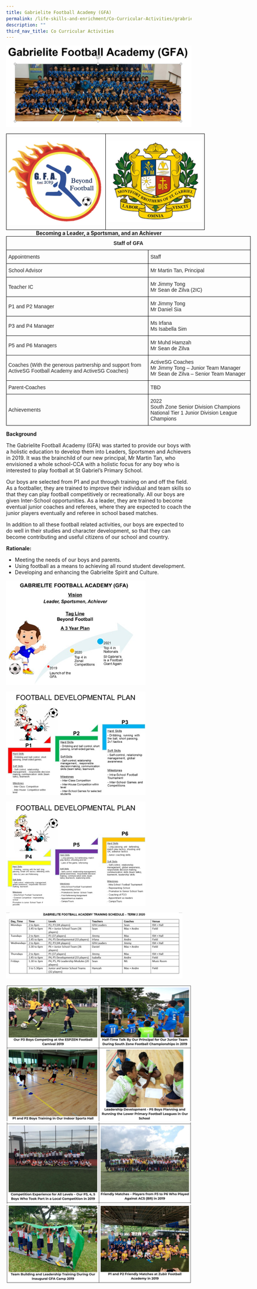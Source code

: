```yaml
---
title: Gabrielite Football Academy (GFA)
permalink: /life-skills-and-enrichment/Co-Curricular-Activities/grabrielite-football-academy/
description: ""
third_nav_title: Co Curricular Activities
---
```

![](/images/gfa1.jpeg)

<style type="text/css">
.tg  {border-collapse:collapse;border-spacing:0;margin:0px auto;}
.tg td{border-color:black;border-style:solid;border-width:1px;font-family:Arial, sans-serif;font-size:14px;
  overflow:hidden;padding:10px 5px;word-break:normal;}
.tg th{border-color:black;border-style:solid;border-width:1px;font-family:Arial, sans-serif;font-size:14px;
  font-weight:normal;overflow:hidden;padding:10px 5px;word-break:normal;}
.tg .tg-nrix{text-align:center;vertical-align:middle}
</style>
<table class="tg" style="undefined;table-layout: fixed; width: 540px">
<colgroup>
<col style="width: 270px">
<col style="width: 270px">
</colgroup>
<tbody>
  <tr>
    <td class="tg-nrix"><img src="/images/gfa2.jpeg" 
     style="width:100%"></td>
    <td class="tg-nrix"><img src="/images/gfa3.jpeg" 
     style="width:100%"></td>
  </tr>
</tbody>
</table>

<center><strong>Becoming a Leader, a Sportsman, and an Achiever</strong></center>

<style type="text/css">
.tg  {border-collapse:collapse;border-spacing:0;margin:0px auto;}
.tg td{border-color:black;border-style:solid;border-width:1px;font-family:Arial, sans-serif;font-size:14px;
  overflow:hidden;padding:10px 5px;word-break:normal;}
.tg th{border-color:black;border-style:solid;border-width:1px;font-family:Arial, sans-serif;font-size:14px;
  font-weight:normal;overflow:hidden;padding:10px 5px;word-break:normal;}
.tg .tg-vl7p{color:#222;text-align:left;vertical-align:middle}
.tg .tg-e2p0{color:#222;font-weight:bold;text-align:center;vertical-align:middle}
.tg .tg-bjk0{color:#232323;text-align:left;vertical-align:middle}
</style>
<table class="tg" style="undefined;table-layout: fixed; width: 665px">
<colgroup>
<col style="width: 387px">
<col style="width: 278px">
</colgroup>
<tbody>
  <tr>
    <td class="tg-e2p0" colspan="2"><span style="color:#222;background-color:transparent">Staff of GFA</span></td>
  </tr>
  <tr>
    <td class="tg-vl7p"><span style="font-weight:normal">Appointments</span></td>
    <td class="tg-vl7p"><span style="font-weight:normal">Staff</span></td>
  </tr>
  <tr>
    <td class="tg-vl7p"><span style="font-weight:normal">School Advisor</span></td>
    <td class="tg-vl7p"><span style="font-weight:normal">Mr Martin Tan, Principal </span></td>
  </tr>
  <tr>
    <td class="tg-vl7p"><span style="font-weight:normal">Teacher IC</span></td>
    <td class="tg-vl7p"><span style="font-weight:normal">Mr Jimmy Tong</span><br>Mr Sean de Zilva (2IC)</td>
  </tr>
  <tr>
    <td class="tg-vl7p"><span style="font-weight:normal">P1 and P2 Manager </span></td>
    <td class="tg-vl7p"><span style="font-weight:normal">Mr Jimmy Tong</span><br>Mr Daniel Sia<span style="color:#222"> </span></td>
  </tr>
  <tr>
    <td class="tg-vl7p"><span style="font-weight:normal">P3 and P4 Manager</span></td>
    <td class="tg-bjk0"><span style="font-weight:normal;color:#232323">Ms Irfana</span><br>Ms Isabella Sim<span style="color:#222"> </span></td>
  </tr>
  <tr>
    <td class="tg-bjk0"><span style="color:#232323">P5 and P6 Managers</span></td>
    <td class="tg-vl7p"><span style="font-weight:normal">Mr Muhd Hamzah</span><br><span style="font-weight:normal">Mr Sean de Zilva</span></td>
  </tr>
  <tr>
    <td class="tg-bjk0"><span style="color:#232323">Coaches (</span><span style="font-weight:400">With the generous partnership and support from ActiveSG Football Academy and ActiveSG Coaches)</span></td>
    <td class="tg-vl7p">ActiveSG Coaches<br><span style="font-weight:normal">Mr Jimmy Tong – Junior Team Manager</span><br>Mr Sean de Zilva – Senior Team Manager<span style="color:#222"> </span></td>
  </tr>
  <tr>
    <td class="tg-vl7p"><span style="font-weight:normal">Parent-Coaches</span></td>
    <td class="tg-vl7p"><span style="font-weight:normal"> TBD</span></td>
  </tr>
	<tr>
    <td class="tg-vl7p"><span style="font-weight:normal">Achievements</span></td>
    <td class="tg-vl7p"><span style="font-weight:normal"> 2022<br>
			South Zone Senior Division Champions <br>
National Tier 1 Junior Division League Champions
</span></td>
  </tr>
</tbody>
</table>


**Background**

  

The Gabrielite Football Academy (GFA) was started to provide our boys with a holistic education to develop them into Leaders, Sportsmen and Achievers in 2019. It was the brainchild of our new principal, Mr Martin Tan, who envisioned a whole school-CCA with a holistic focus for any boy who is interested to play football at St Gabriel’s Primary School.

  

Our boys are selected from P1 and put through training on and off the field. As a footballer, they are trained to improve their individual and team skills so that they can play football competitively or recreationally. All our boys are given Inter-School opportunities. As a leader, they are trained to become eventual junior coaches and referees, where they are expected to coach the junior players eventually and referee in school based matches. 

  

In addition to all these football related activities, our boys are expected to do well in their studies and character development, so that they can become contributing and useful citizens of our school and country.

  

**Rationale:**
* Meeting the needs of our boys and parents.
* Using football as a means to achieving all round student development.
* Developing and enhancing the Gabrielite Spirit and Culture.

<img src="/images/gfa4.jpeg" 
     style="width:75%">
		 
<img src="/images/gfa5.jpeg" 
     style="width:75%">
		 
<img src="/images/gfa6.jpeg" 
     style="width:75%">
		 
<img src="/images/gfa7.jpeg" 
     style="width:95%">

![](/images/gfa8.png)
![](/images/gfa9.png)
![](/images/gfa10.png)